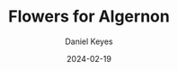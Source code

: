 ---
title: Flowers for Algernon
author: Daniel Keyes
score: 5
date: 2024-02-19
pages: 256
cover: http://books.google.com/books/content?id=VbOtAQAACAAJ&printsec=frontcover&img=1&zoom=1&source=gbs_api
link: https://books.google.com/books/about/Flowers_for_Algernon.html?hl=&id=VbOtAQAACAAJ
---